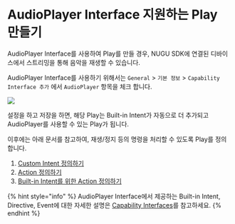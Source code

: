# AudioPlayer Interface 지원하는 Play 만들기

AudioPlayer Interface를 사용하여 Play를 만들 경우, NUGU SDK에 연결된 디바이스에서 스트리밍을 통해 음악을 재생할 수 있습니다.

AudioPlayer Interface를 사용하기 위해서는 `General` > `기본 정보` > `Capability Interface 추가` 에서 `AudioPlayer` 항목을 체크 합니다.

![](<../../../.gitbook/assets/assets\_capability\_audio (1) (1) (1) (2) (2) (2) (2) (2) (1).png>)

설정을 하고 저장을 하면, 해당 Play는 Built-in Intent가 자동으로 더 추가되고 AudioPlayer를 사용할 수 있는 Play가 됩니다.

이후에는 아래 문서를 참고하여, 재생/정지 등의 명령을 처리할 수 있도록 Play를 정의 합니다.

1. [Custom Intent 정의하기](audioplayer-define-custom-intent.md)
2. [Action 정의하기](audioplayer-define-action.md)
3. [Built-in Intent를 위한 Action 정의하기](audioplayer-define-built-in-intent.md)

{% hint style="info" %}
AudioPlayer Interface에서 제공하는 Built-in Intent, Directive, Event에 대한 자세한 설명은 [Capability Interfaces](../use-backend-proxy/capability-interfaces/)를 참고하세요.
{% endhint %}
